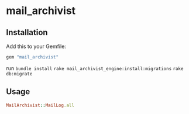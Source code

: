 # mail_archivist


## Installation

Add this to your Gemfile:

```ruby
gem "mail_archivist"
```

run `bundle install`
`rake mail_archivist_engine:install:migrations`
`rake db:migrate`

## Usage
```ruby
MailArchivist::MailLog.all
```

